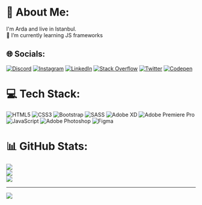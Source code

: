 # 💫 About Me:
I'm Arda and live in Istanbul.<br>🌱 I’m currently learning JS frameworks


## 🌐 Socials:
[![Discord](https://img.shields.io/badge/Discord-%237289DA.svg?logo=discord&logoColor=white)](https://discord.gg/folkvnagr) [![Instagram](https://img.shields.io/badge/Instagram-%23E4405F.svg?logo=Instagram&logoColor=white)](https://instagram.com/http://instagram.com/ardauzun0/) [![LinkedIn](https://img.shields.io/badge/LinkedIn-%230077B5.svg?logo=linkedin&logoColor=white)](https://linkedin.com/in/https://www.linkedin.com/in/arda-uzun-5a974821a/) [![Stack Overflow](https://img.shields.io/badge/-Stackoverflow-FE7A16?logo=stack-overflow&logoColor=white)](https://stackoverflow.com/users/https://stackoverflow.com/users/22991838/folknavgr) [![Twitter](https://img.shields.io/badge/Twitter-%231DA1F2.svg?logo=Twitter&logoColor=white)](https://twitter.com/https://twitter.com/Folkvnagr0) [![Codepen](https://img.shields.io/badge/Codepen-000000?style=for-the-badge&logo=codepen&logoColor=white)](https://codepen.io/https://codepen.io/ArdaUzun) 

# 💻 Tech Stack:
![HTML5](https://img.shields.io/badge/html5-%23E34F26.svg?style=flat&logo=html5&logoColor=white) ![CSS3](https://img.shields.io/badge/css3-%231572B6.svg?style=flat&logo=css3&logoColor=white) ![Bootstrap](https://img.shields.io/badge/bootstrap-%238511FA.svg?style=flat&logo=bootstrap&logoColor=white) ![SASS](https://img.shields.io/badge/SASS-hotpink.svg?style=flat&logo=SASS&logoColor=white) ![Adobe XD](https://img.shields.io/badge/Adobe%20XD-470137?style=flat&logo=Adobe%20XD&logoColor=#FF61F6) ![Adobe Premiere Pro](https://img.shields.io/badge/Adobe%20Premiere%20Pro-9999FF.svg?style=flat&logo=Adobe%20Premiere%20Pro&logoColor=white) ![JavaScript](https://img.shields.io/badge/javascript-%23323330.svg?style=flat&logo=javascript&logoColor=%23F7DF1E) ![Adobe Photoshop](https://img.shields.io/badge/adobe%20photoshop-%2331A8FF.svg?style=flat&logo=adobe%20photoshop&logoColor=white) ![Figma](https://img.shields.io/badge/figma-%23F24E1E.svg?style=flat&logo=figma&logoColor=white)
# 📊 GitHub Stats:
![](https://github-readme-stats.vercel.app/api?username=ardauzun0&theme=dark&hide_border=false&include_all_commits=false&count_private=false)<br/>
![](https://github-readme-streak-stats.herokuapp.com/?user=ardauzun0&theme=dark&hide_border=false)<br/>
![](https://github-readme-stats.vercel.app/api/top-langs/?username=ardauzun0&theme=dark&hide_border=false&include_all_commits=false&count_private=false&layout=compact)

---
[![](https://visitcount.itsvg.in/api?id=ardauzun0&icon=0&color=1)](https://visitcount.itsvg.in)

<!-- Proudly created with GPRM ( https://gprm.itsvg.in ) -->
